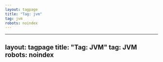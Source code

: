 ```yaml
---
layout: tagpage
title: "Tag: jvm"
tag: jvm
robots: noindex
---
```

---
layout: tagpage
title: "Tag: JVM"
tag: JVM
robots: noindex
---
